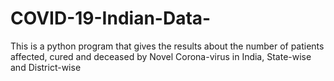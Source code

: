 # COVID-19-Indian-Data-
This is a python program that gives the results about the number of patients affected, cured and deceased by Novel Corona-virus in India, State-wise and District-wise 
